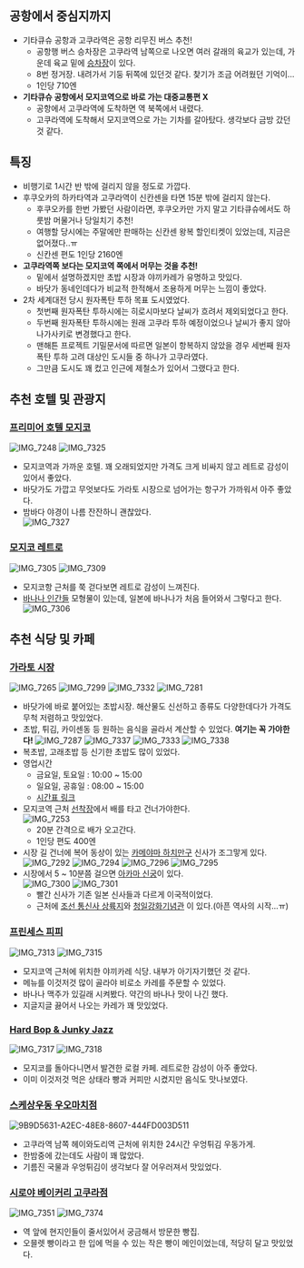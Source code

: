 ## 공항에서 중심지까지
- 기타큐슈 공항과 고쿠라역은 공항 리무진 버스 추천!
  - 공항행 버스 승차장은 고쿠라역 남쪽으로 나오면 여러 갈래의 육교가 있는데, 가운데 육교 밑에 [승차장](https://maps.app.goo.gl/1EHh8YyC1erwfG1UA)이 있다.
  - 8번 정거장. 내려가서 기둥 뒤쪽에 있던것 같다. 찾기가 조금 어려웠던 기억이...
  - 1인당 710엔
- **기타큐슈 공항에서 모지코역으로 바로 가는 대중교통편 X**
  - 공항에서 고쿠라역에 도착하면 역 북쪽에서 내렸다.
  - 고쿠라역에 도착해서 모지코역으로 가는 기차를 갈아탔다. 생각보다 금방 갔던 것 같다.

## 특징
- 비행기로 1시간 반 밖에 걸리지 않을 정도로 가깝다.
- 후쿠오카의 하카타역과 고쿠라역이 신칸센을 타면 15분 밖에 걸리지 않는다.
  - 후쿠오카를 한번 가봤던 사람이라면, 후쿠오카만 가지 말고 기타큐슈에서도 하룻밤 머물거나 당일치기 추천!
  - 여행할 당시에는 주말에만 판매하는 신칸센 왕복 할인티켓이 있었는데, 지금은 없어졌다..ㅠ
  - 신칸센 편도 1인당 2160엔
- **고쿠라역쪽 보다는 모지코역 쪽에서 머무는 것을 추천!**
  - 밑에서 설명하겠지만 초밥 시장과 야끼카레가 유명하고 맛있다.
  - 바닷가 동네인데다가 비교적 한적해서 조용하게 머무는 느낌이 좋았다.
- 2차 세계대전 당시 원자폭탄 투하 목표 도시였었다.
  - 첫번째 원자폭탄 투하시에는 히로시마보다 날씨가 흐려서 제외되었다고 한다.
  - 두번째 원자폭탄 투하시에는 원래 고쿠라 투하 예정이었으나 날씨가 좋지 않아 나가사키로 변경했다고 한다.
  - 맨해튼 프로젝트 기밀문서에 따르면 일본이 항복하지 않았을 경우 세번째 원자폭탄 투하 고려 대상인 도시들 중 하나가 고쿠라였다.
  - 그만큼 도시도 꽤 컸고 인근에 제철소가 있어서 그랬다고 한다.

## 추천 호텔 및 관광지

### [프리미어 호텔 모지코](https://maps.app.goo.gl/GtWGcq2ji5UiEcK68)
![IMG_7248](https://github.com/user-attachments/assets/3cbe5d18-d325-4eca-9508-0dfd0124e6f0)
![IMG_7325](https://github.com/user-attachments/assets/95b7cb56-d1a6-4c61-9367-fb71673d7234)
- 모지코역과 가까운 호텔. 꽤 오래되었지만 가격도 크게 비싸지 않고 레트로 감성이 있어서 좋았다.
- 바닷가도 가깝고 무엇보다도 가라토 시장으로 넘어가는 항구가 가까워서 아주 좋았다.
- 밤바다 야경이 나름 잔잔하니 괜찮았다.  
![IMG_7327](https://github.com/user-attachments/assets/ae11f55e-3e14-46fe-a0f7-3fcd5babf015)

### [모지코 레트로](https://maps.app.goo.gl/YndqP999EqU3ycpU8)
![IMG_7305](https://github.com/user-attachments/assets/4167d7dc-0103-4923-a75a-8bec5548a3ea)
![IMG_7309](https://github.com/user-attachments/assets/2135d3ce-e5e1-46c5-b75f-b6bf879e9e24)
- 모지코항 근처를 쭉 걷다보면 레트로 감성이 느껴진다.
- [바나나 인간들](https://maps.app.goo.gl/eVPJ7uxh9jp2BLgJA) 모형물이 있는데, 일본에 바나나가 처음 들어와서 그렇다고 한다.  
  ![IMG_7306](https://github.com/user-attachments/assets/2efa4592-a5d5-45de-9b40-c721663ad0b4)

## 추천 식당 및 카페

### [가라토 시장](https://maps.app.goo.gl/NxqLagcKNcY5AqGV6)
![IMG_7265](https://github.com/user-attachments/assets/36aadabc-edc3-4df5-a241-6cc611417a59)
![IMG_7299](https://github.com/user-attachments/assets/dad6b1cd-f053-4f60-847a-dc47de3c94b1)
![IMG_7332](https://github.com/user-attachments/assets/fda5700e-4956-4a3d-9e74-06e119afcd53)
![IMG_7281](https://github.com/user-attachments/assets/9067fe7d-22b4-4063-83f3-3a7bc9d2fc24)
- 바닷가에 바로 붙어있는 초밥시장. 해산물도 신선하고 종류도 다양한데다가 가격도 무척 저렴하고 맛있었다.
- 초밥, 튀김, 카이센동 등 원하는 음식을 골라서 계산할 수 있었다. **여기는 꼭 가야한다!**
  ![IMG_7287](https://github.com/user-attachments/assets/f89859ba-0f13-435c-a5fa-86581411d25d)
  ![IMG_7337](https://github.com/user-attachments/assets/fdcc3352-9420-4cbe-826b-ed1a5636433b)
  ![IMG_7333](https://github.com/user-attachments/assets/c313ff3a-7746-40b3-b4e8-9003a421ba80)
  ![IMG_7338](https://github.com/user-attachments/assets/966467c9-3938-4d52-884e-a12e15226ea4)
- 복초밥, 고래초밥 등 신기한 초밥도 많이 있었다.
- 영업시간
  - 금요일, 토요일 : 10:00 ~ 15:00
  - 일요일, 공휴일 : 08:00 ~ 15:00
  - [시간표 링크](https://www.karatoichiba.com/bakangai/)
- 모지코역 근처 [선착장](https://maps.app.goo.gl/mUXN3YUmSqjfAzQU7)에서 배를 타고 건너가야한다.   
  ![IMG_7253](https://github.com/user-attachments/assets/02488a69-f6a4-43e9-837c-557ed217d8c2)
  - 20분 간격으로 배가 오고간다.
  - 1인당 편도 400엔
- 시장 길 건너에 복어 동상이 있는 [카메야마 하치만구](https://maps.app.goo.gl/Qavhd5f2dvwZUBAm6) 신사가 조그맣게 있다.  
  ![IMG_7292](https://github.com/user-attachments/assets/1737624d-85bc-41ad-98dd-79f54be8b378)
  ![IMG_7294](https://github.com/user-attachments/assets/03797dbf-903a-4c72-8968-9c63004830fe)
  ![IMG_7296](https://github.com/user-attachments/assets/fef226ec-7a6b-45c6-8d0b-73629386e26d)
  ![IMG_7295](https://github.com/user-attachments/assets/6c7c4e3e-0d5a-4e42-88d7-f01e14fe3453)
- 시장에서 5 ~ 10분쯤 걸으면 [아카마 신궁](https://maps.app.goo.gl/NvUgqrDAspngmDQu8)이 있다.  
  ![IMG_7300](https://github.com/user-attachments/assets/8c4db2c1-096e-41f1-ac20-27e23836c1ce)
  ![IMG_7301](https://github.com/user-attachments/assets/5768a8e4-60c1-4fee-9c93-0eb993868590)
  - 빨간 신사가 기존 일본 신사들과 다르게 이국적이었다.
  - 근처에 [조선 통신사 상륙지](https://maps.app.goo.gl/nErpKTzNS1cedKS79)와 [청일강화기념관](https://maps.app.goo.gl/ckAiUxAEEU6RbEibA)
  이 있다.(아픈 역사의 시작...ㅠ)

### [프린세스 피피](https://maps.app.goo.gl/Azwid7RsxEbVkp7h8)
![IMG_7313](https://github.com/user-attachments/assets/87b87ccf-4ef8-419b-b4d7-62a8f5c79940)
![IMG_7315](https://github.com/user-attachments/assets/eef502a2-8fb7-4763-ba98-2582213c4078)
- 모지코역 근처에 위치한 야끼카레 식당. 내부가 아기자기했던 것 같다.
- 메뉴를 이것저것 많이 골라야 비로소 카레를 주문할 수 있었다.
- 바나나 맥주가 있길래 시켜봤다. 약간의 바나나 맛이 나긴 했다.
- 지글지글 끓어서 나오는 카레가 꽤 맛있었다.

### [Hard Bop & Junky Jazz](https://maps.app.goo.gl/JmwipxtP1icfczsF6)
![IMG_7317](https://github.com/user-attachments/assets/e6c6e711-e9cb-4c8d-84aa-6d68f10e7ac8)
![IMG_7318](https://github.com/user-attachments/assets/1d4ad5a1-d8a0-4534-b9df-942f53925abb)
- 모지코를 돌아다니면서 발견한 로컬 카페. 레트로한 감성이 아주 좋았다.
- 이미 이것저것 먹은 상태라 빵과 커피만 시켰지만 음식도 맛나보였다.

### [스케상우동 우오마치점](https://maps.app.goo.gl/xyNSvHV3bHc8tyTw9)
![9B9D5631-A2EC-48E8-8607-444FD003D511](https://github.com/user-attachments/assets/607568d4-ecad-4e6b-b3b9-1d527f4c4624)
- 고쿠라역 남쪽 헤이와도리역 근처에 위치한 24시간 우엉튀김 우동가게.
- 한밤중에 갔는데도 사람이 꽤 많았다.
- 기름진 국물과 우엉튀김이 생각보다 잘 어우러져서 맛있었다.

### [시로야 베이커리 고쿠라점](https://maps.app.goo.gl/NrHD5nuaMBYFsxdR7)
![IMG_7351](https://github.com/user-attachments/assets/6e161769-c4d6-4f53-b87c-110abe550e02)
![IMG_7374](https://github.com/user-attachments/assets/ea8c5fa8-6bc0-479a-9d1c-eb4583617af8)
- 역 앞에 현지인들이 줄서있어서 궁금해서 방문한 빵집.
- 오믈렛 빵이라고 한 입에 먹을 수 있는 작은 빵이 메인이었는데, 적당히 달고 맛있었다.